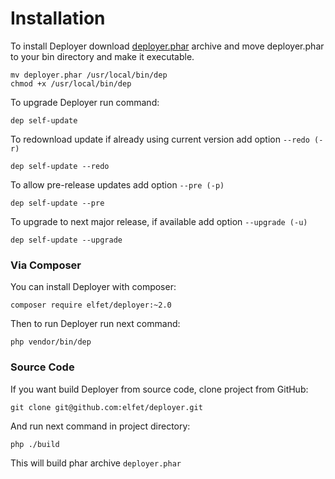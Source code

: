 # Installation

To install Deployer download [deployer.phar](https://github.com/elfet/deployer/releases) archive
and move deployer.phar to your bin directory and make it executable.

~~~
mv deployer.phar /usr/local/bin/dep
chmod +x /usr/local/bin/dep
~~~

To upgrade Deployer run command:

~~~
dep self-update
~~~

To redownload update if already using current version add option `--redo (-r)`

~~~
dep self-update --redo
~~~

To allow pre-release updates add option `--pre (-p)`

~~~
dep self-update --pre
~~~

To upgrade to next major release, if available add option `--upgrade (-u)`

~~~
dep self-update --upgrade
~~~

### Via Composer
You can install Deployer with composer:

~~~
composer require elfet/deployer:~2.0
~~~

Then to run Deployer run next command:

~~~
php vendor/bin/dep
~~~

### Source Code

If you want build Deployer from source code, clone project from GitHub:

~~~
git clone git@github.com:elfet/deployer.git
~~~

And run next command in project directory:

~~~
php ./build
~~~

This will build phar archive `deployer.phar`
